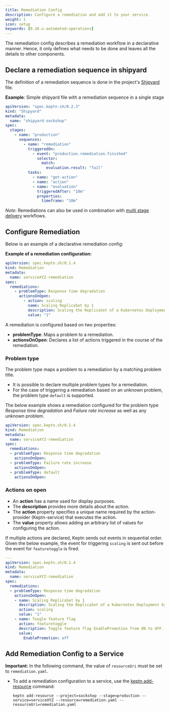 ```yaml
---
title: Remediation Config
description: Configure a remediation and add it to your service.
weight: 1
icon: setup
keywords: [0.16.x-automated-operations]
---
```


The remediation config describes a remediation workflow in a declarative manner. Hence, it only defines what needs to be done and leaves all the details to other components. 

## Declare a remediation sequence in shipyard

The definition of a remediation sequence is done in the project's [Shipyard](../../manage/shipyard) file.

**Example**: Simple shipyard file with a remediation sequence in a single stage
```yaml
apiVersion: "spec.keptn.sh/0.2.3"
kind: "Shipyard"
metadata:
  name: "shipyard-sockshop"
spec:
  stages:
    - name: "production"
      sequences:
        - name: "remediation"
          triggeredOn:
            - event: "production.remediation.finished"
              selector:
                match:
                  evaluation.result: "fail"
          tasks:
            - name: "get-action"
            - name: "action"
            - name: "evaluation"
              triggeredAfter: "10m"
              properties:
                timeframe: "10m"
```

*Note*: Remediations can also be used in combination with [multi stage delivery](../../continuous_delivery/multi_stage) workflows.


## Configure Remediation

Below is an example of a declarative remediation config:

**Example of a remediation configuration:**

```yaml
apiVersion: spec.keptn.sh/0.1.4
kind: Remediation
metadata:
  name: serviceXYZ-remediation
spec:
  remediations:
    - problemType: Response time degradation
      actionsOnOpen:
        - action: scaling
          name: Scaling ReplicaSet by 1
          description: Scaling the ReplicaSet of a Kubernetes Deployment by 1
          value: "1"
```

A remediation is configured based on two properties:

* **problemType**: Maps a problem to a remediation.
* **actionsOnOpen**: Declares a list of actions triggered in the course of the remediation.

### Problem type

The problem type maps a problem to a remediation by a matching problem title.

-	It is possible to declare multiple problem types for a remediation.
-	For the case of triggering a remediation based on an unknown problem, the problem type `default` is supported.

The below example shows a remediation configured for the problem type *Response time degradation* and *Failure rate increase* as well as any unknown problem.

```yaml
apiVersion: spec.keptn.sh/0.1.4
kind: Remediation
metadata:
  name: serviceXYZ-remediation
spec:
  remediations:
  - problemType: Response time degradation
    actionsOnOpen:
  - problemType: Failure rate increase
    actionsOnOpen:
  - problemType: default
    actionsOnOpen:
```

### Actions on open

* An **action** has a name used for display purposes.
* The **description** provides more details about the action.
* The **action** property specifies a unique name required by the action-provider (Keptn-service) that executes the action.
* The **value** property allows adding an arbitrary list of values for configuring the action.

If multiple actions are declared, Keptn sends out events in sequential order. Given the below example, the event for triggering `scaling` is sent out before the event for `featuretoggle` is fired. 

```yaml
---
apiVersion: spec.keptn.sh/0.1.4
kind: Remediation
metadata:
  name: serviceXYZ-remediation
spec:
  remediations:
  - problemType: Response time degradation
    actionsOnOpen:
    - name: Scaling ReplicaSet by 1
      description: Scaling the ReplicaSet of a Kubernetes Deployment by 1
      action: scaling
      value: "1"
    - name: Toogle feature flag
      action: featuretoggle
      description: Toggle feature flag EnablePromotion from ON to OFF.
      value:
        EnablePromotion: off
```

## Add Remediation Config to a Service

**Important:** In the following command, the value of `resourceUri` must be set to `remediation.yaml`.

* To add a remediation configuration to a service, use the [keptn add-resource](../../reference/cli/commands/keptn_add-resource) command:

    ```console
    keptn add-resource --project=sockshop --stage=production --service=serviceXYZ --resource=remediation.yaml --resourceUri=remediation.yaml
    ```
